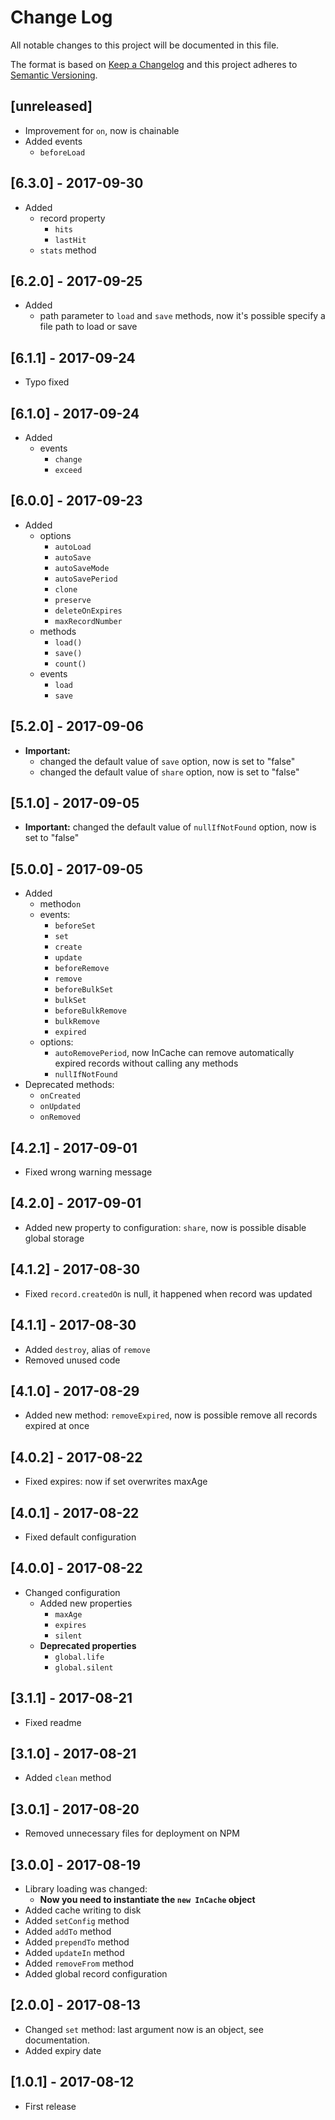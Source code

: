 # Change Log
All notable changes to this project will be documented in this file.

The format is based on [Keep a Changelog](http://keepachangelog.com/)
and this project adheres to [Semantic Versioning](http://semver.org/).

## [unreleased]
- Improvement for `on`, now is chainable
- Added events
    - `beforeLoad`

## [6.3.0] - 2017-09-30
- Added 
    - record property 
        - `hits`
        - `lastHit`
    - `stats` method

## [6.2.0] - 2017-09-25
- Added
    - path parameter to `load` and `save` methods, now it's possible specify a file path to load or save

## [6.1.1] - 2017-09-24
- Typo fixed

## [6.1.0] - 2017-09-24
- Added
    - events
        - `change`
        - `exceed`

## [6.0.0] - 2017-09-23
- Added
    - options
        - `autoLoad`
        - `autoSave`
        - `autoSaveMode`
        - `autoSavePeriod`
        - `clone`
        - `preserve`
        - `deleteOnExpires`
        - `maxRecordNumber`
    - methods
        - `load()`
        - `save()` 
        - `count()` 
    - events
        - `load`
        - `save`    

## [5.2.0] - 2017-09-06
- **Important:** 
    - changed the default value of `save` option, now is set to "false"
    - changed the default value of `share` option, now is set to "false"

## [5.1.0] - 2017-09-05
- **Important:** changed the default value of `nullIfNotFound` option, now is set to "false"

## [5.0.0] - 2017-09-05
- Added
    - method`on`
    - events:
        - `beforeSet`
        - `set`
        - `create`
        - `update`
        - `beforeRemove`
        - `remove`
        - `beforeBulkSet`
        - `bulkSet`
        - `beforeBulkRemove`
        - `bulkRemove`
        - `expired`
    - options: 
        - `autoRemovePeriod`, now InCache can remove automatically expired records without calling any methods
        - `nullIfNotFound`
- Deprecated methods:
    - `onCreated`
    - `onUpdated`
    - `onRemoved`

## [4.2.1] - 2017-09-01
- Fixed wrong warning message

## [4.2.0] - 2017-09-01
- Added new property to configuration: `share`, now is possible disable global storage

## [4.1.2] - 2017-08-30
- Fixed `record.createdOn` is null, it happened when record was updated

## [4.1.1] - 2017-08-30
- Added `destroy`, alias of `remove`
- Removed unused code

## [4.1.0] - 2017-08-29
- Added new method: `removeExpired`, now is possible remove all records expired at once

## [4.0.2] - 2017-08-22
- Fixed expires: now if set overwrites maxAge

## [4.0.1] - 2017-08-22
- Fixed default configuration

## [4.0.0] - 2017-08-22
- Changed configuration
    - Added new properties
        - `maxAge`
        - `expires`
        - `silent`
    - **Deprecated properties**
        - `global.life`    
        - `global.silent`    

## [3.1.1] - 2017-08-21
- Fixed readme

## [3.1.0] - 2017-08-21
- Added `clean` method

## [3.0.1] - 2017-08-20
- Removed unnecessary files for deployment on NPM

## [3.0.0] - 2017-08-19
- Library loading was changed:
    - **Now you need to instantiate the `new InCache` object**
- Added cache writing to disk
- Added `setConfig` method
- Added `addTo` method
- Added `prependTo` method
- Added `updateIn` method
- Added `removeFrom` method
- Added global record configuration

## [2.0.0] - 2017-08-13
- Changed `set` method: last argument now is an object, see documentation.
- Added expiry date

## [1.0.1] - 2017-08-12
- First release